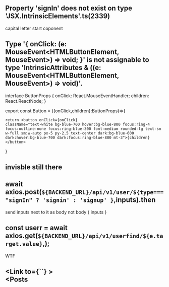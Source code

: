 ## Property 'signIn' does not exist on type 'JSX.IntrinsicElements'.ts(2339)
capital letter start coponent 


## Type '{ onClick: (e: MouseEvent<HTMLButtonElement, MouseEvent>) => void; }' is not assignable to type 'IntrinsicAttributes & ((e: MouseEvent<HTMLButtonElement, MouseEvent>) => void)'.


interface ButtonProps {
    onClick: React.MouseEventHandler<HTMLButtonElement>;
    children: React.ReactNode;
  }

export const Button = ({onClick,children}:ButtonProps)=>{

    return <button onClick={onClick}
    className="text-white bg-blue-700 hover:bg-blue-800 focus:ring-4 focus:outline-none focus:ring-blue-300 font-medium rounded-lg text-sm w-full sm:w-auto px-5 py-2.5 text-center dark:bg-blue-600 dark:hover:bg-blue-700 dark:focus:ring-blue-800 mt-3">{children}</button>
}


## invisble still there 

## await axios.post(`${BACKEND_URL}/api/v1/user/${type==="signIn" ? 'signin' : 'signup' }`,inputs).then
send inputs next to it as body not 
body {
  inputs
}

##         const userr = await axios.get(`${BACKEND_URL}/api/v1/userfind/${e.target.value}`,);
WTF 


##       <Link to={``}  ><div className=''><Posts 
